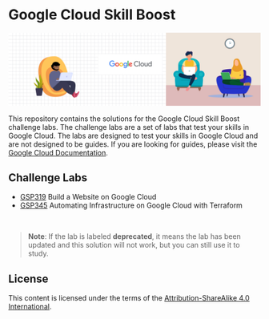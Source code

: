 # Google Cloud Skill Boost

![](banner.jpg)

This repository contains the solutions for the Google Cloud Skill Boost challenge labs. The challenge labs are a set of labs that test your skills in Google Cloud. The labs are designed to test your skills in Google Cloud and are not designed to be guides. If you are looking for guides, please visit the [Google Cloud Documentation](https://cloud.google.com/docs).

## Challenge Labs
- [GSP319](./challenge-labs/GSP319/index.md) Build a Website on Google Cloud
- [GSP345](./challenge-labs/GSP345/index.md) Automating Infrastructure on Google Cloud with Terraform

<br>

> **Note**: If the lab is labeled **deprecated**, it means the lab has been updated and this solution will not work, but you can still use it to study.

## License

This content is licensed under the terms of the [Attribution-ShareAlike 4.0 International](./LICENSE.md).
